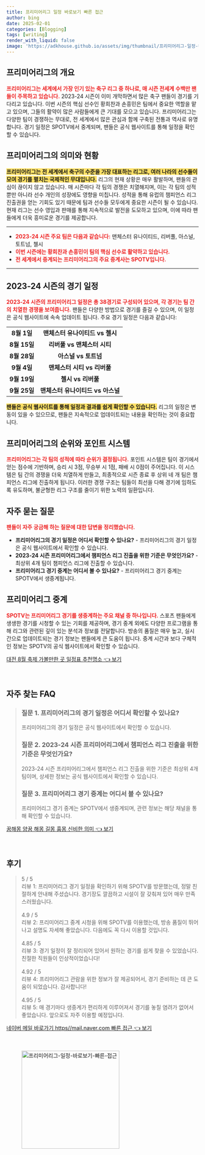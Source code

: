 ```yaml
---
title: 프리미어리그 일정 바로보기 빠른 접근
author: bing
date: 2025-02-01
categories: [Blogging]
tags: [writing]
render_with_liquid: false
image: 'https://adkhouse.github.io/assets/img/thumbnail/프리미어리그-일정-바로보기-빠른-접근.webp'
---
```



<h2 id='프리미어리그_개요'>프리미어리그의 개요</h2>

<p><b><span style="color: #ee2323;">프리미어리그는 세계에서 가장 인기 있는 축구 리그 중 하나로, 매 시즌 전세계 수백만 팬들이 주목하고 있습니다.</span></b> 2023-24 시즌이 이미 개막하면서 많은 축구 팬들이 경기를 기다리고 있습니다. 이번 시즌의 핵심 선수인 황희찬과 손흥민은 팀에서 중요한 역할을 맡고 있으며, 그들의 활약이 많은 사람들에게 큰 기대를 모으고 있습니다. 프리미어리그는 다양한 팀이 경쟁하는 무대로, 전 세계에서 많은 관심과 함께 구축된 전통과 역사로 유명합니다. 경기 일정은 SPOTV에서 중계되며, 팬들은 공식 웹사이트를 통해 일정을 확인할 수 있습니다.</p>

<h2 id='프리미어리그의_의미와_현황'>프리미어리그의 의미와 현황</h2>

<p><b><span style="background-color: #ffe066;">프리미어리그는 전 세계에서 축구의 수준을 가장 대표하는 리그로, 여러 나라의 선수들이 모여 경기를 펼치는 국제적인 무대입니다.</span></b> 리그의 현재 상황은 매우 활발하며, 팬들의 관심이 끊이지 않고 있습니다. 매 시즌마다 각 팀의 경쟁은 치열해지며, 이는 각 팀의 성적뿐만 아니라 선수 개인의 성장에도 영향을 미칩니다. 성적을 통해 유럽의 챔피언스 리그 진출권을 얻는 기회도 있기 때문에 팀과 선수들 모두에게 중요한 시즌이 될 수 있습니다. 현재 리그는 선수 영입과 판매를 통해 지속적으로 발전을 도모하고 있으며, 이에 따라 팬들에게 더욱 흥미로운 경기를 제공합니다.</p>

<hr />

<ul>
    <li><b><span style="color: #ee2323;">2023-24 시즌 주요 팀은 다음과 같습니다:</span></b> 맨체스터 유나이티드, 리버풀, 아스널, 토트넘, 첼시</li>
    <li><b><span style="color: #ee2323;">이번 시즌에는 황희찬과 손흥민이 팀의 핵심 선수로 활약하고 있습니다.</span></b></li>
    <li><b><span style="color: #ee2323;">전 세계에서 중계되는 프리미어리그의 주요 중계사는 SPOTV입니다.</span></b></li>
</ul>

<hr />

<h2 id='2023-24_시즌의_경기_일정'>2023-24 시즌의 경기 일정</h2>

<p><b><span style="color: #ee2323;">2023-24 시즌의 프리미어리그 일정은 총 38경기로 구성되어 있으며, 각 경기는 팀 간의 치열한 경쟁을 보여줍니다.</span></b> 팬들은 다양한 방법으로 경기를 즐길 수 있으며, 이 일정은 공식 웹사이트에 속속 업데이트 됩니다. 주요 경기 일정은 다음과 같습니다:</p>

<table>
    <tr>
        <td style="text-align: center; height: 17px;"><b>8월 1일</b></td>
        <td style="text-align: center; height: 17px;"><b>맨체스터 유나이티드 vs 첼시</b></td>
    </tr>
    <tr>
        <td style="text-align: center; height: 17px;"><b>8월 15일</b></td>
        <td style="text-align: center; height: 17px;"><b>리버풀 vs 맨체스터 시티</b></td>
    </tr>
    <tr>
        <td style="text-align: center; height: 17px;"><b>8월 28일</b></td>
        <td style="text-align: center; height: 17px;"><b>아스널 vs 토트넘</b></td>
    </tr>
    <tr>
        <td style="text-align: center; height: 17px;"><b>9월 4일</b></td>
        <td style="text-align: center; height: 17px;"><b>맨체스터 시티 vs 리버풀</b></td>
    </tr>
    <tr>
        <td style="text-align: center; height: 17px;"><b>9월 19일</b></td>
        <td style="text-align: center; height: 17px;"><b>첼시 vs 리버풀</b></td>
    </tr>
    <tr>
        <td style="text-align: center; height: 17px;"><b>9월 25일</b></td>
        <td style="text-align: center; height: 17px;"><b>맨체스터 유나이티드 vs 아스널</b></td>
    </tr>
</table>

<p><b><span style="background-color: #ffe066;">팬들은 공식 웹사이트를 통해 일정과 결과를 쉽게 확인할 수 있습니다.</span></b> 리그의 일정은 변동이 있을 수 있으므로, 팬들은 지속적으로 업데이트되는 내용을 확인하는 것이 중요합니다.</p>

<h2 id='프리미어리그의_순위와_포인트_시스템'>프리미어리그의 순위와 포인트 시스템</h2>

<p><b><span style="color: #ee2323;">프리미어리그는 각 팀의 성적에 따라 순위가 결정됩니다.</span></b> 포인트 시스템은 팀이 경기에서 얻는 점수에 기반하며, 승리 시 3점, 무승부 시 1점, 패배 시 0점이 주어집니다. 이 시스템은 팀 간의 경쟁을 더욱 치열하게 만들고, 최종적으로 시즌 종료 후 상위 네 개 팀은 챔피언스 리그에 진출하게 됩니다. 이러한 경쟁 구조는 팀들이 최선을 다해 경기에 임하도록 유도하며, 불균형한 리그 구조를 줄이기 위한 노력의 일환입니다.</p>

<h2 id='자주_묻는_질문'>자주 묻는 질문</h2>

<p><b><span style="color: #ee2323;">팬들이 자주 궁금해 하는 질문에 대한 답변을 정리했습니다.</span></b></p>

<ul>
    <li><b>프리미어리그의 경기 일정은 어디서 확인할 수 있나요?</b> - 프리미어리그의 경기 일정은 공식 웹사이트에서 확인할 수 있습니다.</li>
    <li><b>2023-24 시즌 프리미어리그에서 챔피언스 리그 진출을 위한 기준은 무엇인가요?</b> - 최상위 4개 팀이 챔피언스 리그에 진출할 수 있습니다.</li>
    <li><b>프리미어리그 경기 중계는 어디서 볼 수 있나요?</b> - 프리미어리그 경기 중계는 SPOTV에서 생중계됩니다.</li>
</ul>

<h2 id='프리미어리그_중계'>프리미어리그 중계</h2>

<p><b><span style="color: #ee2323;">SPOTV는 프리미어리그 경기를 생중계하는 주요 채널 중 하나입니다.</span></b> 스포츠 팬들에게 생생한 경기를 시청할 수 있는 기회를 제공하며, 경기 중계 외에도 다양한 프로그램을 통해 리그와 관련된 깊이 있는 분석과 정보를 전달합니다. 방송의 품질은 매우 높고, 실시간으로 업데이트되는 경기 정보는 팬들에게 큰 도움이 됩니다. 중계 시간과 보다 구체적인 정보는 SPOTV의 공식 웹사이트에서 확인할 수 있습니다.</p>


<p><a class="click-button" title="대전 8월 축제 가볼만한 곳 일정표 추천명소" href="https://adkhouse.github.io/posts/%EB%8C%80%EC%A0%84-8%EC%9B%94-%EC%B6%95%EC%A0%9C-%EA%B0%80%EB%B3%BC%EB%A7%8C%ED%95%9C-%EA%B3%B3-%EC%9D%BC%EC%A0%95%ED%91%9C-%EC%B6%94%EC%B2%9C%EB%AA%85%EC%86%8C/" rel="dofollow">대전 8월 축제 가볼만한 곳 일정표 추천명소 👈 보기</a></p><br>
<h2 id='자주_찾는_FAQ'>자주 찾는 FAQ</h2>
<div itemscope="" itemtype="https://schema.org/FAQPage"> 
<blockquote> 
<div itemscope="" itemprop="mainEntity" itemtype="https://schema.org/Question"> 
<h3 itemprop="name">질문 1. 프리미어리그의 경기 일정은 어디서 확인할 수 있나요?</h3> 
<div itemscope="" itemprop="acceptedAnswer" itemtype="https://schema.org/Answer"> 
<span itemprop="text"> 
<p>프리미어리그의 경기 일정은 공식 웹사이트에서 확인할 수 있습니다.</p> 
</span> 
</div> 
</div> 

<div itemscope="" itemprop="mainEntity" itemtype="https://schema.org/Question"> 
<h3 itemprop="name">질문 2. 2023-24 시즌 프리미어리그에서 챔피언스 리그 진출을 위한 기준은 무엇인가요?</h3> 
<div itemscope="" itemprop="acceptedAnswer" itemtype="https://schema.org/Answer"> 
<span itemprop="text"> 
<p>2023-24 시즌 프리미어리그에서 챔피언스 리그 진출을 위한 기준은 최상위 4개팀이며, 상세한 정보는 공식 웹사이트에서 확인할 수 있습니다.</p> 
</span> 
</div> 
</div> 

<div itemscope="" itemprop="mainEntity" itemtype="https://schema.org/Question"> 
<h3 itemprop="name">질문 3. 프리미어리그 경기 중계는 어디서 볼 수 있나요?</h3> 
<div itemscope="" itemprop="acceptedAnswer" itemtype="https://schema.org/Answer"> 
<span itemprop="text"> 
<p>프리미어리그 경기 중계는 SPOTV에서 생중계되며, 관련 정보는 해당 채널을 통해 확인할 수 있습니다.</p> 
</span> 
</div> 
</div> 
</blockquote> 
</div>
<p><a class="click-button" title="꿈해몽 양꿈 해몽 길몽 흉몽 신비한 의미" href="https://adkhouse.github.io/posts/%EA%BF%88%ED%95%B4%EB%AA%BD-%EC%96%91%EA%BF%88-%ED%95%B4%EB%AA%BD-%EA%B8%B8%EB%AA%BD-%ED%9D%89%EB%AA%BD-%EC%8B%A0%EB%B9%84%ED%95%9C-%EC%9D%98%EB%AF%B8/" rel="dofollow">꿈해몽 양꿈 해몽 길몽 흉몽 신비한 의미 👈 보기</a></p><br>
<h2 id='후기'>후기</h2>
<div itemscope itemtype="https://schema.org/Product">
  <blockquote>
  <div itemprop="review" itemscope itemtype="https://schema.org/Review">
      <div itemprop="reviewRating" itemscope itemtype="https://schema.org/Rating"> <span itemprop="ratingValue">5</span> / <span itemprop="bestRating">5</span> </div>
      <span itemprop="reviewBody">리뷰 1: 프리미어리그 경기 일정을 확인하기 위해 SPOTV를 방문했는데, 정말 친절하게 안내해 주셨습니다. 경기장도 깔끔하고 시설이 잘 갖춰져 있어 매우 만족스러웠습니다.</span>
  </div>
  <br>
  <div itemprop="review" itemscope itemtype="https://schema.org/Review">
      <div itemprop="reviewRating" itemscope itemtype="https://schema.org/Rating"> <span itemprop="ratingValue">4.9</span> / <span itemprop="bestRating">5</span> </div>
      <span itemprop="reviewBody">리뷰 2: 프리미어리그 중계 시청을 위해 SPOTV를 이용했는데, 방송 품질이 뛰어나고 설명도 자세해 좋았습니다. 다음에도 꼭 다시 이용할 것입니다.</span>
  </div>
  <br>
  <div itemprop="review" itemscope itemtype="https://schema.org/Review">
      <div itemprop="reviewRating" itemscope itemtype="https://schema.org/Rating"> <span itemprop="ratingValue">4.85</span> / <span itemprop="bestRating">5</span> </div>
      <span itemprop="reviewBody">리뷰 3: 경기 일정이 잘 정리되어 있어서 원하는 경기를 쉽게 찾을 수 있었습니다. 친절한 직원들이 인상적이었습니다!</span>
  </div>
  <br>
  <div itemprop="review" itemscope itemtype="https://schema.org/Review">
      <div itemprop="reviewRating" itemscope itemtype="https://schema.org/Rating"> <span itemprop="ratingValue">4.92</span> / <span itemprop="bestRating">5</span> </div>
      <span itemprop="reviewBody">리뷰 4: 프리미어리그 관람을 위한 정보가 잘 제공되어서, 경기 준비하는 데 큰 도움이 되었습니다. 감사합니다!</span>
  </div>
  <br>
  <div itemprop="review" itemscope itemtype="https://schema.org/Review">
      <div itemprop="reviewRating" itemscope itemtype="https://schema.org/Rating"> <span itemprop="ratingValue">4.95</span> / <span itemprop="bestRating">5</span> </div>
      <span itemprop="reviewBody">리뷰 5: 매 경기마다 생중계가 편리하게 이루어져서 경기를 놓칠 염려가 없어서 좋았습니다. 앞으로도 자주 이용할 예정입니다.</span>
  </div>
  </blockquote>
</div>
<p><a class="click-button" title="네이버 메일 바로가기 https//mail.naver.com 빠른 접근" href="https://adkhouse.github.io/posts/%EB%84%A4%EC%9D%B4%EB%B2%84-%EB%A9%94%EC%9D%BC-%EB%B0%94%EB%A1%9C%EA%B0%80%EA%B8%B0-httpsmail.naver.com-%EB%B9%A0%EB%A5%B8-%EC%A0%91%EA%B7%BC/" rel="dofollow">네이버 메일 바로가기 https//mail.naver.com 빠른 접근 👈 보기</a></p><br>
<figure class="image"><img src="https://adkhouse.github.io/assets/img/thumbnail/프리미어리그-일정-바로보기-빠른-접근.webp" alt="프리미어리그-일정-바로보기-빠른-접근" width="256" height="256"></figure>